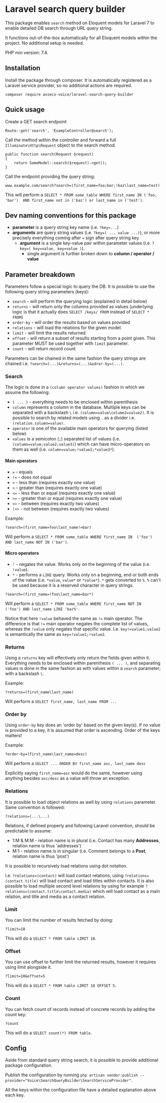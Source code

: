 # Laravel search query builder

This package enables ``search`` method on Eloquent models for 
Laravel 7 to enable detailed DB search through URL query string. 

It functions out-of-the-box automatically for all Eloquent models 
within the project. No additional setup is needed.

PHP min version: 7.4.

## Installation

Install the package through composer. It is automatically registered
as a Laravel service provider, so no additional actions are required.

``composer require asseco-voice/laravel-search-query-builder``

## Quick usage

Create a GET search endpoint

```
Route::get('search', 'ExampleController@search');
```

Call the method within the controller and forward a full `Illuminate\Http\Request` object to the search method.

```
public function search(Request $request)
{
    return SomeModel::search($request)->get();
}
```
 
Call the endpoint providing the query string:

```
www.example.com/search?search=(first_name=foo;bar;!baz\last_name=test)
```
    
This will perform a ``SELECT * FROM some_table WHERE first_name IN ('foo, 'bar') 
AND first_name not in ('baz') or last_name in ('test')``.

## Dev naming conventions for this package

- **parameter** is a query string key name (i.e. `?key=...`)
- **arguments** are query string values (i.e. `?key=( ... value ...)`),
or more precisely everything coming after ``=`` sign after query string key
    - **argument** is a single key-value pair within parameter values
(i.e. `?key=( key=value, key=value )`). 
        -  single argument is further broken down to **column / operator / value** 

## Parameter breakdown
Parameters follow a special logic to query the DB. It is possible to use the following
query string parameters (keys):

- ``search`` - will perform the querying logic (explained in detail below)
- ``returns`` - will return only the columns provided as values (underlying logic is that 
it actually does `SELECT /keys/ FROM` instead of `SELECT * FROM`)
- ``order-by`` - will order the results based on values provided
- ``relations`` - will load the relations for the given model.
- `limit` - will limit the results returned
- `offset` - will return a subset of results starting from a point given. This parameter MUST
be used together with ``limit`` parameter. 
- `count` - will return record count

Parameters can be chained in the same fashion the query strings are chained i.e. 
``?search=(...)&returns=(...)&odrer-by=(...)``.

### Search

The logic is done in a ``(column operator values)`` fashion in which we assume the 
following:

- ``( ... )`` - everything needs to be enclosed within parenthesis
- `column` represents a column in the database. Multiple keys can be separated with a 
backslash ``\`` i.e. `(column=value\column2=value2)`. It is possible to search by related
models using ``.`` as a divider i.e. `(relation.column=value)`.
- ``operator`` is one of the available main operators for querying (listed below)
- ``values`` is a semicolon (`;`) separated list of values 
(i.e. `(column=value;value2;value3)`) which
can have micro-operators on them as well (i.e. `column=value;!value2;*value3*`). 

#### Main operators

- `=` - equals
- `!=` - does not equal
- `<` - less than (requires exactly one value)
- `>` - greater than (requires exactly one value)
- `<=` - less than or equal (requires exactly one value)
- `>=` - greater than or equal (requires exactly one value)
- `<>` - between (requires exactly two values)
- `!<>` - not between (requires exactly two values)

Example:

```
?search=(first_name=foo\last_name!=bar)
```

Will perform a ``SELECT * FROM some_table WHERE first_name IN 
('foo') AND last_name NOT IN ('bar')``.

#### Micro operators

- `!` - negates the value. Works only on the beginning of the value (i.e. `!value`).
- `*` - performs a `LIKE` query. Works only on a beginning, end or both ends of the 
value (i.e. `*value`, `value*` or `*value*`). `*` gets converted to `%`. `%` can't be
used because it is a reserved character in query strings.

```
?search=(first_name=!foo\last_name=bar*)
```

Will perform a ``SELECT * FROM some_table WHERE first_name NOT IN 
('foo') AND last_name LIKE 'bar%'``.

Notice that here ``!value`` behaved the same as ``!=`` main operator. The difference
is that ``!=`` main operator negates the complete list of values, whereas the 
``!value`` only negates that specific value. I.e. `key!=value1;value2` is semantically
the same as ``key=!value1;!value2``.

### Returns

Using a ``returns`` key will effectively only return the fields given within it.
Everything needs to be enclosed within parenthesis ``( ... )``, and separating
values is done in the same fashion as with values within a ``search`` parameter; 
with a backslash ``\``.

Example:

```
?returns=(first_name\last_name)
```

Will perform a ``SELECT first_name, last_name FROM ...``

### Order by

Using ``order-by`` key does an 'order by' based on the given key(s). If no value
is provided to a key, it is assumed that order is ascending. Order of the keys
matters!

Example:

```
?order-by=(first_name\last_name=desc)
```

Will perform a ``SELECT ... ORDER BY first_name asc, last_name desc``

Explicitly saying ``first_name=asc`` would do the same, however using anything
besides ``asc/desc`` as a value will throw an exception. 

### Relations

It is possible to load object relations as well by using ``relations`` parameter.
Same convention is followed:

```
?relations=(...\...)
```

Relations, if defined properly and following Laravel convention, should be predictable
to assume:

- 1:M & M:M - relation name is in plural (i.e. Contact has many **Addresses**, relation 
name is thus 'addresses')
- M:1 - relation name is in singular (i.e. Comment belongs to a **Post**, relation
name is thus 'post')

It is possible to recursively load relations using dot notation. 

I.e. ``?relations=(contact)`` will load contact relations, using `?relations=(contact.title)`
will load contact and load titles within contacts. It is also possible to load
multiple second level relations by using for example 
``?relations=(contact.title\contact.media)`` which will load contact as a main relation,
and title and media as a contact relation.

### Limit

You can limit the number of results fetched by doing:

```
?limit=10
```

This will do a ``SELECT * FROM table LIMIT 10``.

### Offset

You can use offset to further limit the returned results, however it
requires using limit alongside it. 

```
?limit=10&offset=5
```

This will do a ``SELECT * FROM table LIMIT 10 OFFSET 5``.

### Count

You can fetch count of records instead of concrete records by adding the count key:

```
?count
```

This will do a ``SELECT count(*) FROM table``.

## Config 

Aside from standard query string search, it is possible to provide additional 
package configuration.

Publish the configuration by running 
`php artisan vendor:publish --provider="Voice\SearchQueryBuilder\SearchServiceProvider"`.

All the keys within the configuration file have a detailed explanation above each key.
